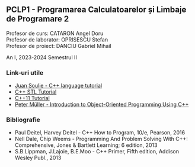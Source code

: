 ## PCLP1 - Programarea Calculatoarelor și Limbaje de Programare 2

Profesor de curs: CATARON Angel Doru<br>
Profesor de laborator: OPRISESCU Stefan<br>
Profesor de proiect: DANCIU Gabriel Mihail

An I, 2023-2024 Semestrul II

### Link-uri utile
- [Juan Soulie - C++ language tutorial](http://www.cplusplus.com/doc/tutorial)
- [C++ STL Tutorial](https://www.geeksforgeeks.org/cpp-stl-tutorial)
- [C++11 Tutorial](http://thispointer.com/c11-tutorial)
- [Peter Müller - Introduction to Object-Oriented Programming Using C++](http://www.desy.de/gna/html/cc/Tutorial/tutorial.html)

### Bibliografie
- Paul Deitel, Harvey Deitel - C++ How to Program, 10/e, Pearson, 2016
- Nell Dale, Chip Weems - Programming And Problem Solving With C++: Comprehensive, Jones & Bartlett Learning; 6 edition, 2013
- S.B.Lippman, J.Lajoie, B.E.Moo - C++ Primer, Fifth edition, Addison Wesley Publ., 2013

